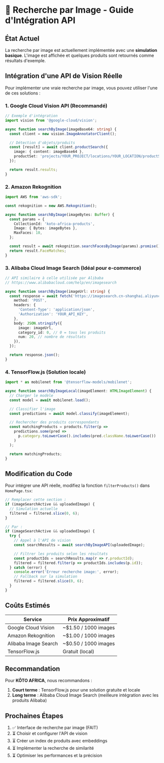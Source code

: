 # 📸 Recherche par Image - Guide d'Intégration API

## État Actuel
La recherche par image est actuellement implémentée avec une **simulation basique**. L'image est affichée et quelques produits sont retournés comme résultats d'exemple.

## Intégration d'une API de Vision Réelle

Pour implémenter une vraie recherche par image, vous pouvez utiliser l'une de ces solutions :

### 1. **Google Cloud Vision API** (Recommandé)
```typescript
// Exemple d'intégration
import vision from '@google-cloud/vision';

async function searchByImage(imageBase64: string) {
  const client = new vision.ImageAnnotatorClient();

  // Détection d'objets/produits
  const [result] = await client.productSearch({
    image: { content: imageBase64 },
    productSet: 'projects/YOUR_PROJECT/locations/YOUR_LOCATION/productSets/YOUR_SET',
  });

  return result.results;
}
```

### 2. **Amazon Rekognition**
```typescript
import AWS from 'aws-sdk';

const rekognition = new AWS.Rekognition();

async function searchByImage(imageBytes: Buffer) {
  const params = {
    CollectionId: 'koto-africa-products',
    Image: { Bytes: imageBytes },
    MaxFaces: 10,
  };

  const result = await rekognition.searchFacesByImage(params).promise();
  return result.FaceMatches;
}
```

### 3. **Alibaba Cloud Image Search** (Idéal pour e-commerce)
```typescript
// API similaire à celle utilisée par Alibaba
// https://www.alibabacloud.com/help/en/imagesearch

async function searchByImage(imageUrl: string) {
  const response = await fetch('https://imagesearch.cn-shanghai.aliyuncs.com', {
    method: 'POST',
    headers: {
      'Content-Type': 'application/json',
      'Authorization': 'YOUR_API_KEY',
    },
    body: JSON.stringify({
      image: imageUrl,
      category_id: 0, // 0 = tous les produits
      num: 20, // nombre de résultats
    }),
  });

  return response.json();
}
```

### 4. **TensorFlow.js (Solution locale)**
```typescript
import * as mobilenet from '@tensorflow-models/mobilenet';

async function searchByImageLocal(imageElement: HTMLImageElement) {
  // Charger le modèle
  const model = await mobilenet.load();

  // Classifier l'image
  const predictions = await model.classify(imageElement);

  // Rechercher des produits correspondants
  const matchingProducts = products.filter(p =>
    predictions.some(pred =>
      p.category.toLowerCase().includes(pred.className.toLowerCase())
    )
  );

  return matchingProducts;
}
```

## Modification du Code

Pour intégrer une API réelle, modifiez la fonction `filterProducts()` dans `HomePage.tsx`:

```typescript
// Remplacer cette section :
if (imageSearchActive && uploadedImage) {
  // Simulation actuelle
  filtered = filtered.slice(0, 6);
}

// Par :
if (imageSearchActive && uploadedImage) {
  try {
    // Appel à l'API de vision
    const searchResults = await searchByImageAPI(uploadedImage);

    // Filtrer les produits selon les résultats
    const productIds = searchResults.map(r => r.productId);
    filtered = filtered.filter(p => productIds.includes(p.id));
  } catch (error) {
    console.error('Erreur recherche image:', error);
    // Fallback sur la simulation
    filtered = filtered.slice(0, 6);
  }
}
```

## Coûts Estimés

| Service | Prix Approximatif |
|---------|------------------|
| Google Cloud Vision | ~$1.50 / 1000 images |
| Amazon Rekognition | ~$1.00 / 1000 images |
| Alibaba Image Search | ~$0.50 / 1000 images |
| TensorFlow.js | Gratuit (local) |

## Recommandation

Pour **KÔTO AFRICA**, nous recommandons :
1. **Court terme** : TensorFlow.js pour une solution gratuite et locale
2. **Long terme** : Alibaba Cloud Image Search (meilleure intégration avec les produits Alibaba)

## Prochaines Étapes

1. ✅ Interface de recherche par image (FAIT)
2. ⏳ Choisir et configurer l'API de vision
3. ⏳ Créer un index de produits avec embeddings
4. ⏳ Implémenter la recherche de similarité
5. ⏳ Optimiser les performances et la précision
